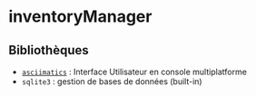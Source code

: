 # inventoryManager

## Bibliothèques

 - [`asciimatics`](https://asciimatics.readthedocs.io/) : Interface Utilisateur en console multiplatforme
 - `sqlite3` : gestion de bases de données (built-in)
